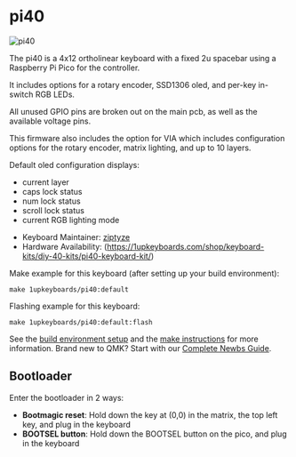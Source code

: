 # pi40

![pi40](https://imgur.com/a/rFZnIzZ)

The pi40 is a 4x12 ortholinear keyboard with a fixed 2u spacebar using a Raspberry Pi Pico for the controller.

It includes options for a rotary encoder, SSD1306 oled, and per-key in-switch RGB LEDs.

All unused GPIO pins are broken out on the main pcb, as well as the available voltage pins.

This firmware also includes the option for VIA which includes configuration options for the rotary encoder, matrix lighting, and up to 10 layers.

Default oled configuration displays:
   - current layer
   - caps lock status
   - num lock status
   - scroll lock status
   - current RGB lighting mode

* Keyboard Maintainer: [ziptyze](https://github.com/ziptyze)
* Hardware Availability: (https://1upkeyboards.com/shop/keyboard-kits/diy-40-kits/pi40-keyboard-kit/)

Make example for this keyboard (after setting up your build environment):

    make 1upkeyboards/pi40:default

Flashing example for this keyboard:

    make 1upkeyboards/pi40:default:flash

See the [build environment setup](https://docs.qmk.fm/#/getting_started_build_tools) and the [make instructions](https://docs.qmk.fm/#/getting_started_make_guide) for more information. Brand new to QMK? Start with our [Complete Newbs Guide](https://docs.qmk.fm/#/newbs).

## Bootloader

Enter the bootloader in 2 ways:

* **Bootmagic reset**: Hold down the key at (0,0) in the matrix, the top left key, and plug in the keyboard
* **BOOTSEL button**: Hold down the BOOTSEL button on the pico, and plug in the keyboard

